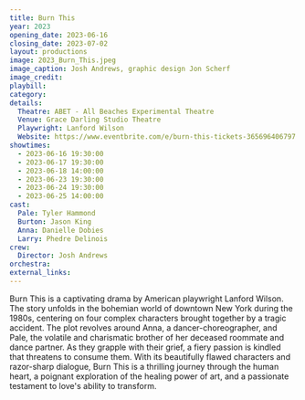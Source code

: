 ```yaml
---
title: Burn This
year: 2023
opening_date: 2023-06-16
closing_date: 2023-07-02
layout: productions
image: 2023_Burn_This.jpeg
image_caption: Josh Andrews, graphic design Jon Scherf
image_credit:
playbill: 
category: 
details:
  Theatre: ABET - All Beaches Experimental Theatre
  Venue: Grace Darling Studio Theatre
  Playwright: Lanford Wilson
  Website: https://www.eventbrite.com/e/burn-this-tickets-365696406797
showtimes:
  - 2023-06-16 19:30:00
  - 2023-06-17 19:30:00
  - 2023-06-18 14:00:00
  - 2023-06-23 19:30:00
  - 2023-06-24 19:30:00
  - 2023-06-25 14:00:00
cast:
  Pale: Tyler Hammond
  Burton: Jason King
  Anna: Danielle Dobies
  Larry: Phedre Delinois
crew:
  Director: Josh Andrews
orchestra:
external_links:
---
```

Burn This is a captivating drama by American playwright Lanford Wilson. The story unfolds in the bohemian world of downtown New York during the 1980s, centering on four complex characters brought together by a tragic accident. The plot revolves around Anna, a dancer-choreographer, and Pale, the volatile and charismatic brother of her deceased roommate and dance partner. As they grapple with their grief, a fiery passion is kindled that threatens to consume them. With its beautifully flawed characters and razor-sharp dialogue, Burn This is a thrilling journey through the human heart, a poignant exploration of the healing power of art, and a passionate testament to love's ability to transform. 